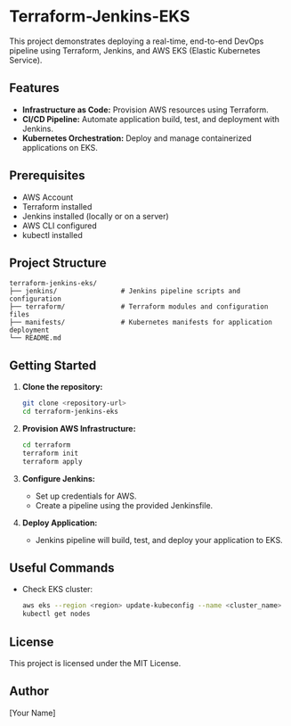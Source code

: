 # Terraform-Jenkins-EKS

This project demonstrates deploying a real-time, end-to-end DevOps pipeline using Terraform, Jenkins, and AWS EKS (Elastic Kubernetes Service).

## Features

- **Infrastructure as Code:** Provision AWS resources using Terraform.
- **CI/CD Pipeline:** Automate application build, test, and deployment with Jenkins.
- **Kubernetes Orchestration:** Deploy and manage containerized applications on EKS.

## Prerequisites

- AWS Account
- Terraform installed
- Jenkins installed (locally or on a server)
- AWS CLI configured
- kubectl installed

## Project Structure

```
terraform-jenkins-eks/
├── jenkins/                # Jenkins pipeline scripts and configuration
├── terraform/              # Terraform modules and configuration files
├── manifests/              # Kubernetes manifests for application deployment
└── README.md
```

## Getting Started

1. **Clone the repository:**
    ```bash
    git clone <repository-url>
    cd terraform-jenkins-eks
    ```

2. **Provision AWS Infrastructure:**
    ```bash
    cd terraform
    terraform init
    terraform apply
    ```

3. **Configure Jenkins:**
    - Set up credentials for AWS.
    - Create a pipeline using the provided Jenkinsfile.

4. **Deploy Application:**
    - Jenkins pipeline will build, test, and deploy your application to EKS.

## Useful Commands

- Check EKS cluster:
  ```bash
  aws eks --region <region> update-kubeconfig --name <cluster_name>
  kubectl get nodes
  ```

## License

This project is licensed under the MIT License.

## Author

[Your Name]